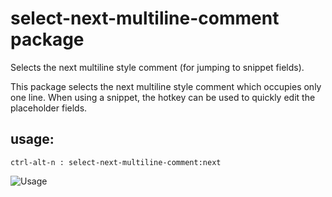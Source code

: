 # select-next-multiline-comment package

Selects the next multiline style comment (for jumping to snippet fields).

This package selects the next multiline style comment which occupies only one
line. When using a snippet, the hotkey can be used to quickly edit the
placeholder fields.

## usage:

```ctrl-alt-n : select-next-multiline-comment:next```

![Usage](https://github.com/Noah-Schoonover/select-next-multiline-comment/blob/main/demos/demo.gif)
